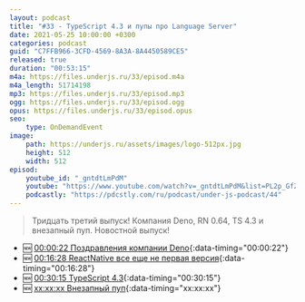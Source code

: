```yaml
---
layout: podcast
title: "#33 - TypeScript 4.3 и пупы про Language Server"
date: 2021-05-25 10:00:00 +0300
categories: podcast
guid: "C7FFB966-3CFD-4569-8A3A-8A4450589CE5"
released: true
duration: "00:53:15"
m4a: https://files.underjs.ru/33/episod.m4a
m4a_length: 51714198
mp3: https://files.underjs.ru/33/episod.mp3
ogg: https://files.underjs.ru/33/episod.ogg
opus: https://files.underjs.ru/33/episod.opus
seo:
    type: OnDemandEvent
image:
    path: https://underjs.ru/assets/images/logo-512px.jpg
    height: 512
    width: 512
episod:
    youtube_id: "_gntdtLmPdM"
    youtube: "https://www.youtube.com/watch?v=_gntdtLmPdM&list=PL2p_GfZz-_1OWXrKUZRBc8LzMz5FJNXW7"
    podcastly: "https://pdcstly.com/ru/podcast/under-js-podcast/44"
---
```


> Тридцать третий выпуск! Компания Deno, RN 0.64, TS 4.3 и внезапный пуп. Новостной выпуск!

- 🆕 [00:00:22 Поздравления компании Deno](#){:data-timing="00:00:22"}
- 🆕 [00:16:28 ReactNative все еще не первая версия](#){:data-timing="00:16:28"}
- 🆕 [00:30:15 TypeScript 4.3](#){:data-timing="00:30:15"}
- 🆕 [xx:xx:xx Внезапный пуп](#){:data-timing="xx:xx:xx"}

